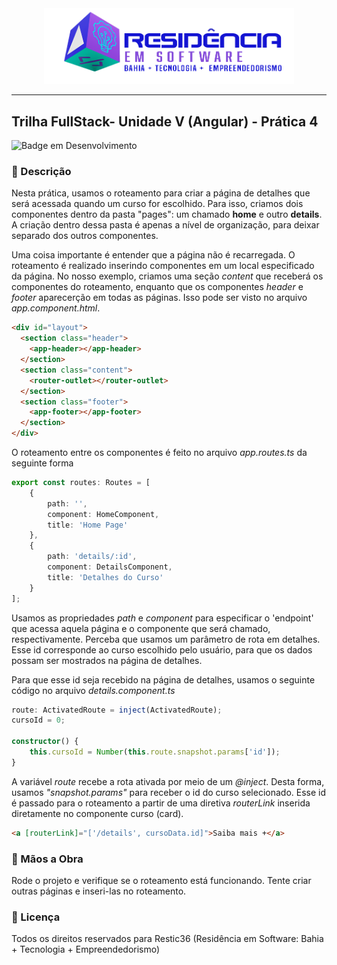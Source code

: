 <div align="center">
<img src="CursosRestic/src/assets/images/logo-nav.png" width="400px">
</div>

---

## Trilha FullStack- Unidade V (Angular) - Prática 4

![Badge em Desenvolvimento](http://img.shields.io/static/v1?label=Tecnologias&message=HTML|CSS|TYPESCRIPT|ANGULAR&color=GREEN&style=for-the-badge)

### :bookmark_tabs: Descrição

Nesta prática, usamos o roteamento para criar a página de detalhes que será acessada quando um curso for escolhido. Para isso, criamos dois componentes dentro da pasta "pages": um chamado <b>home</b> e outro <b>details</b>. A criação dentro dessa pasta é apenas a nível de organização, para deixar separado dos outros componentes.

Uma coisa importante é entender que a página não é recarregada. O roteamento é realizado inserindo componentes em um local especificado da página. No nosso exemplo, criamos uma seção <em>content</em> que receberá os componentes do roteamento, enquanto que os componentes <em>header</em> e <em>footer</em> aparecerção em todas as páginas. Isso pode ser visto no arquivo <em>app.component.html</em>.

```html
<div id="layout">
  <section class="header">
    <app-header></app-header>
  </section>
  <section class="content">
    <router-outlet></router-outlet>
  </section>
  <section class="footer">
    <app-footer></app-footer>
  </section>
</div>
```
O roteamento entre os componentes é feito no arquivo <em>app.routes.ts</em> da seguinte forma

```typescript
export const routes: Routes = [
    {
        path: '',
        component: HomeComponent,
        title: 'Home Page'
    },
    {
        path: 'details/:id',
        component: DetailsComponent,
        title: 'Detalhes do Curso'
    }
];
```
Usamos as propriedades <em>path</em> e <em>component</em> para especificar o 'endpoint' que acessa aquela página e o componente que será chamado, respectivamente. Perceba que usamos um parâmetro de rota em detalhes. Esse id corresponde ao curso escolhido pelo usuário, para que os dados possam ser mostrados na página de detalhes.

Para que esse id seja recebido na página de detalhes, usamos o seguinte código no arquivo <em>details.component.ts</em>

```typescript
route: ActivatedRoute = inject(ActivatedRoute);
cursoId = 0;

constructor() {
    this.cursoId = Number(this.route.snapshot.params['id']);
}
```
A variável <em>route</em> recebe a rota ativada por meio de um <em>@inject</em>. Desta forma, usamos <em>"snapshot.params"</em> para receber o id do curso selecionado. Esse id é passado para o roteamento a partir de uma diretiva <em>routerLink</em> inserida diretamente no componente curso (card).

```html
<a [routerLink]="['/details', cursoData.id]">Saiba mais +</a>
```
### :hammer: Mãos a Obra

Rode o projeto e verifique se o roteamento está funcionando. Tente criar outras páginas e inseri-las no roteamento.

### :triangular_flag_on_post: Licença
<p>
Todos os direitos reservados para Restic36 (Residência em Software: Bahia + Tecnologia + Empreendedorismo)
</p>